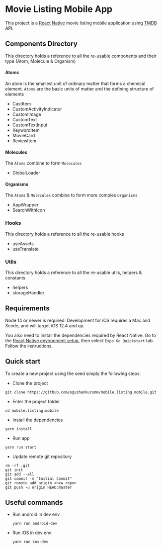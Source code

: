 # Movie Listing Mobile App

This project is a [React Native](https://facebook.github.io/react-native/) movie listing mobile application using [TMDB](https://developer.themoviedb.org/) API.

## Components Directory

This directory holds a reference to all the re-usable components and their type (Atom, Molecule & Organism)

#### Atoms

An atom is the smallest unit of ordinary matter that forms a chemical element. `Atoms` are the basic units of matter and the defining structure of elements

- CastItem
- CustomActivityIndicator
- CustomImage
- CustomText
- CustomTextInput
- KeywordItem
- MovieCard
- ReviewItem

#### Molecules

The `Atoms` combine to form `Molecules`

- GlobalLoader

#### Organisms

The `Atoms` & `Molecules` combine to form more complex `Organisms`

- AppWrapper
- SearchWithIcon

### Hooks

This directory holds a reference to all the re-usable hooks

- useAssets
- useTranslate

### Utils

This directory holds a reference to all the re-usable utils, helpers & constants

- helpers
- storageHandler

## Requirements

Node 14 or newer is required. Development for iOS requires a Mac and Xcode, and will target iOS 12.4 and up.

You also need to install the dependencies required by React Native.
Go to the [React Native environment setup](https://reactnative.dev/docs/environment-setup), then select `Expo Go Quickstart` tab.
Follow the instructions.

## Quick start

To create a new project using the seed simply the following steps:

- Clone the project

```
git clone https://github.com/oguzhankurumm/mobile.listing.mobile.git
```

- Enter the project folder

```
cd mobile.listing.mobile
```

- Install the dependencies

```
yarn install
```

- Run app

```
yarn run start
```

- Update remote git repository

```
rm -rf .git
git init
git add --all
git commit -m "Initial Commit"
git remote add origin <new repo>
git push -u origin HEAD:master
```

## Useful commands

- Run android in dev env
  ```
  yarn run android-dev
  ```
- Run iOS in dev env
  ```
  yarn run ios-dev
  ```
